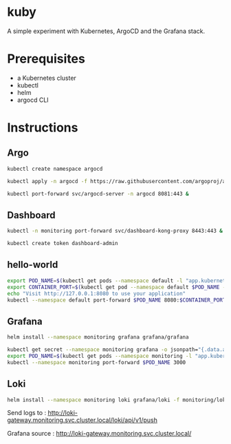 # kuby

A simple experiment with Kubernetes, ArgoCD and the Grafana stack.

# Prerequisites

- a Kubernetes cluster
- kubectl 
- helm 
- argocd CLI

# Instructions

## Argo 

```bash
kubectl create namespace argocd

kubectl apply -n argocd -f https://raw.githubusercontent.com/argoproj/argo-cd/stable/manifests/install.yaml

kubectl port-forward svc/argocd-server -n argocd 8081:443 &
```

## Dashboard 

```bash
kubectl -n monitoring port-forward svc/dashboard-kong-proxy 8443:443 &

kubectl create token dashboard-admin
```

## hello-world

```bash 
export POD_NAME=$(kubectl get pods --namespace default -l "app.kubernetes.io/name=hello-world,app.kubernetes.io/instance=ahoy" -o jsonpath="{.items[0].metadata.name}")
export CONTAINER_PORT=$(kubectl get pod --namespace default $POD_NAME -o jsonpath="{.spec.containers[0].ports[0].containerPort}")
echo "Visit http://127.0.0.1:8080 to use your application"
kubectl --namespace default port-forward $POD_NAME 8080:$CONTAINER_PORT
```

## Grafana

```bash
helm install --namespace monitoring grafana grafana/grafana 

kubectl get secret --namespace monitoring grafana -o jsonpath="{.data.admin-password}" | base64 --decode ; echo
export POD_NAME=$(kubectl get pods --namespace monitoring -l "app.kubernetes.io/name=grafana,app.kubernetes.io/instance=grafana" -o jsonpath="{.items[0].metadata.name}")
kubectl --namespace monitoring port-forward $POD_NAME 3000
```

## Loki
```bash
helm install --namespace monitoring loki grafana/loki -f monitoring/loki/values.yaml
```
Send logs to : http://loki-gateway.monitoring.svc.cluster.local/loki/api/v1/push

Grafana source : http://loki-gateway.monitoring.svc.cluster.local/


